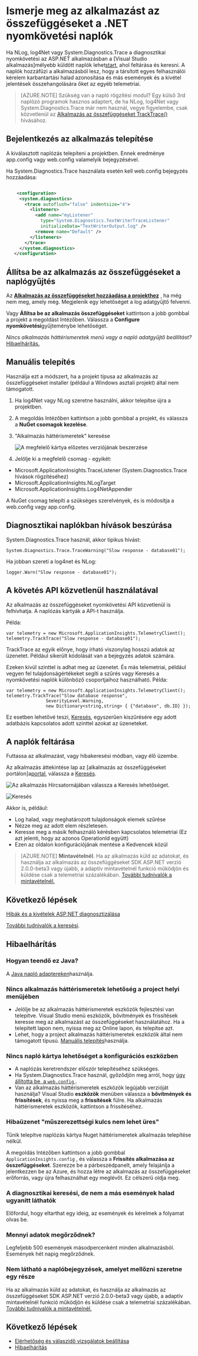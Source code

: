 <properties 
    pageTitle="Ismerje meg az alkalmazást az összefüggéseket a .NET nyomkövetési naplók" 
    description="Keresés a nyomkövetési, NLog és Log4Net létrehozott naplók." 
    services="application-insights" 
    documentationCenter=".net"
    authors="alancameronwills" 
    manager="douge"/>

<tags 
    ms.service="application-insights" 
    ms.workload="tbd" 
    ms.tgt_pltfrm="ibiza" 
    ms.devlang="na" 
    ms.topic="article" 
    ms.date="07/21/2016" 
    ms.author="awills"/>
 
# <a name="explore-net-trace-logs-in-application-insights"></a>Ismerje meg az alkalmazást az összefüggéseket a .NET nyomkövetési naplók  

Ha NLog, log4Net vagy System.Diagnostics.Trace a diagnosztikai nyomkövetési az ASP.NET alkalmazásban a [Visual Studio alkalmazás]mélyebb küldött naplók lehet[start], ahol feltárása és keresni. A naplók hozzáfűzi a alkalmazásból lesz, hogy a társított egyes felhasználói kérelem karbantartási halad azonosítása és más események és a kivétel jelentések összehangolására őket az egyéb telemetriai.




> [AZURE.NOTE] Szükség van a napló rögzítési modul? Egy külső 3rd naplózó programok hasznos adaptert, de ha NLog, log4Net vagy System.Diagnostics.Trace már nem használ, vegye figyelembe, csak közvetlenül az [Alkalmazás az összefüggéseket TrackTrace()](app-insights-api-custom-events-metrics.md#track-trace) hívásához.


## <a name="install-logging-on-your-app"></a>Bejelentkezés az alkalmazás telepítése

A kiválasztott naplózás telepíteni a projektben. Ennek eredménye app.config vagy web.config valamelyik bejegyzésével.

Ha System.Diagnostics.Trace használata esetén kell web.config bejegyzés hozzáadása:

```XML

    <configuration>
     <system.diagnostics>
       <trace autoflush="false" indentsize="4">
         <listeners>
           <add name="myListener" 
             type="System.Diagnostics.TextWriterTraceListener" 
             initializeData="TextWriterOutput.log" />
           <remove name="Default" />
         </listeners>
       </trace>
     </system.diagnostics>
   </configuration>
```

## <a name="configure-application-insights-to-collect-logs"></a>Állítsa be az alkalmazás az összefüggéseket a naplógyűjtés

Az **[Alkalmazás az összefüggéseket hozzáadása a projekthez](app-insights-asp-net.md)** , ha még nem meg, amely még. Megjelenik egy lehetőséget a log adatgyűjtő felvenni.

Vagy **Állítsa be az alkalmazás összefüggéseket** kattintson a jobb gombbal a projekt a megoldást Intézőben. Válassza a **Configure nyomkövetési**gyűjteménybe lehetőséget.

*Nincs alkalmazás háttérismeretek menü vagy a napló adatgyűjtő beállítást?* [Hibaelhárítás.](#troubleshooting)


## <a name="manual-installation"></a>Manuális telepítés

Használja ezt a módszert, ha a projekt típusa az alkalmazás az összefüggéseket installer (például a Windows asztali projekt) által nem támogatott. 

1. Ha log4Net vagy NLog szeretne használni, akkor telepítse újra a projektben. 
2. A megoldás Intézőben kattintson a jobb gombbal a projekt, és válassza a **NuGet csomagok kezelése**.
3. "Alkalmazás háttérismeretek" keresése

    ![A megfelelő kártya előzetes verziójának beszerzése](./media/app-insights-asp-net-trace-logs/appinsights-36nuget.png)

4. Jelölje ki a megfelelő csomag - egyikét:
  + Microsoft.ApplicationInsights.TraceListener (System.Diagnostics.Trace hívások rögzítéséhez)
  + Microsoft.ApplicationInsights.NLogTarget
  + Microsoft.ApplicationInsights.Log4NetAppender

A NuGet csomag telepíti a szükséges szerelvények, és is módosítja a web.config vagy app.config.

## <a name="insert-diagnostic-log-calls"></a>Diagnosztikai naplókban hívások beszúrása

System.Diagnostics.Trace használ, akkor tipikus hívást:

    System.Diagnostics.Trace.TraceWarning("Slow response - database01");

Ha jobban szereti a log4net és NLog:

    logger.Warn("Slow response - database01");


## <a name="using-the-trace-api-directly"></a>A követés API közvetlenül használatával

Az alkalmazás az összefüggéseket nyomkövetési API közvetlenül is felhívhatja. A naplózás kártyák a API-t használja. 

Példa:

    var telemetry = new Microsoft.ApplicationInsights.TelemetryClient();
    telemetry.TrackTrace("Slow response - database01");

TrackTrace az egyik előnye, hogy írható viszonylag hosszú adatok az üzenetet. Például sikerült kódolását van a bejegyzés adatok számára. 

Ezeken kívül szinttel is adhat meg az üzenetet. És más telemetriai, például vegyen fel tulajdonságértékeket segíti a szűrés vagy Keresés a nyomkövetési naplók különböző csoportjaihoz használható. Példa:


    var telemetry = new Microsoft.ApplicationInsights.TelemetryClient();
    telemetry.TrackTrace("Slow database response",
                   SeverityLevel.Warning,
                   new Dictionary<string,string> { {"database", db.ID} });

Ez esetben lehetővé teszi, [Keresés][diagnostic], egyszerűen kiszűrésére egy adott adatbázis kapcsolatos adott szinttel azokat az üzeneteket.

## <a name="explore-your-logs"></a>A naplók feltárása

Futtassa az alkalmazást, vagy hibakeresési módban, vagy élő üzembe.

Az alkalmazás áttekintése lap az [alkalmazás az összefüggéseket portálon]a[portal], válassza a [Keresés][diagnostic].

![Az alkalmazás Hírcsatornájában válassza a Keresés lehetőséget.](./media/app-insights-asp-net-trace-logs/020-diagnostic-search.png)

![Keresés](./media/app-insights-asp-net-trace-logs/10-diagnostics.png)

Akkor is, például:

* Log halad, vagy meghatározott tulajdonságok elemek szűrése
* Nézze meg az adott elem részletesen.
* Keresse meg a másik felhasználó kérésben kapcsolatos telemetriai (Ez azt jelenti, hogy az azonos OperationId együtt) 
* Ezen az oldalon konfigurációjának mentése a Kedvencek közül

> [AZURE.NOTE] **Mintavételnél.** Ha az alkalmazás küld az adatokat, és használja az alkalmazás az összefüggéseket SDK ASP.NET verzió 2.0.0-beta3 vagy újabb, a adaptív mintavételnél funkció működjön és küldése csak a telemetriai százalékában. [További tudnivalók a mintavételnél.](app-insights-sampling.md)

## <a name="next-steps"></a>Következő lépések

[Hibák és a kivételek ASP.NET diagnosztizálása][exceptions]

[További tudnivalók a keresési][diagnostic].



## <a name="troubleshooting"></a>Hibaelhárítás

### <a name="how-do-i-do-this-for-java"></a>Hogyan teendő ez Java?

A [Java napló adaptereken](app-insights-java-trace-logs.md)használja.

### <a name="theres-no-application-insights-option-on-the-project-context-menu"></a>Nincs alkalmazás háttérismeretek lehetőség a project helyi menüjében

* Jelölje be az alkalmazás háttérismeretek eszközök fejlesztési van telepítve. Visual Studio menü eszközök, bővítmények és frissítések keresse meg az alkalmazást az összefüggéseket használatához. Ha a telepített lapon nem, nyissa meg az Online lapon, és telepítse azt.
* Lehet, hogy a project alkalmazás háttérismeretek eszközök által nem támogatott típusú. [Manuális telepítés](#manual-installation)használja.

### <a name="no-log-adapter-option-in-the-configuration-tool"></a>Nincs napló kártya lehetőséget a konfigurációs eszközben

* A naplózás keretrendszer először telepítéséhez szükséges.
* Ha System.Diagnostics.Trace használ, győződjön meg arról, hogy [úgy állította be, a `web.config` ](https://msdn.microsoft.com/library/system.diagnostics.eventlogtracelistener.aspx).
* Van az alkalmazás háttérismeretek eszközök legújabb verzióját használja? Visual Studio **eszközök** menüben válassza a **bővítmények és frissítések**, és nyissa meg a **frissítések** fülre. Ha alkalmazás háttérismeretek eszközök, kattintson a frissítéséhez.


### <a name="emptykey"></a>Hibaüzenet "műszerezettségi kulcs nem lehet üres"

Tűnik telepítve naplózás kártya Nuget háttérismeretek alkalmazás telepítése nélkül.

A megoldás Intézőben kattintson a jobb gombbal `ApplicationInsights.config` , és válassza a **Frissítés alkalmazása az összefüggéseket**. Szerezze be a párbeszédpanelt, amely felajánlja a jelentkezzen be az Azure, és hozza létre az alkalmazás az összefüggéseket erőforrás, vagy újra felhasználhat egy meglévőt. Ez célszerű oldja meg.

### <a name="i-can-see-traces-in-diagnostic-search-but-not-the-other-events"></a>A diagnosztikai keresési, de nem a más események halad ugyanitt láthatók

Előfordul, hogy eltarthat egy ideig, az események és kérelmek a folyamat olvas be.

### <a name="limits"></a>Mennyi adatok megőrződnek?

Legfeljebb 500 események másodpercenként minden alkalmazásból. Események hét napig megőrződnek.

### <a name="im-not-seeing-some-of-the-log-entries-that-i-expect"></a>Nem látható a naplóbejegyzések, amelyet mellőzni szeretne egy része

Ha az alkalmazás küld az adatokat, és használja az alkalmazás az összefüggéseket SDK ASP.NET verzió 2.0.0-beta3 vagy újabb, a adaptív mintavételnél funkció működjön és küldése csak a telemetriai százalékában. [További tudnivalók a mintavételnél.](app-insights-sampling.md)

## <a name="add"></a>Következő lépések

* [Elérhetőség és válaszidő vizsgálatok beállítása][availability]
* [Hibaelhárítás][qna]





<!--Link references-->

[availability]: app-insights-monitor-web-app-availability.md
[diagnostic]: app-insights-diagnostic-search.md
[exceptions]: app-insights-asp-net-exceptions.md
[portal]: https://portal.azure.com/
[qna]: app-insights-troubleshoot-faq.md
[start]: app-insights-overview.md

 
